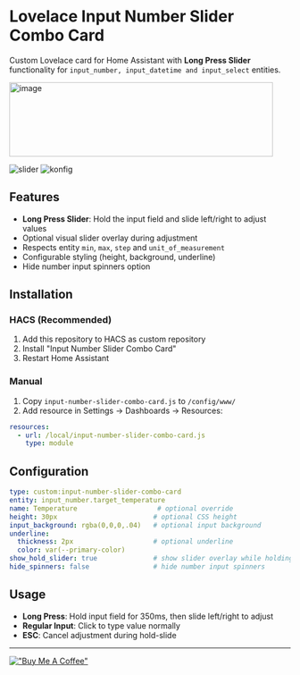 # Lovelace Input Number Slider Combo Card

Custom Lovelace card for Home Assistant with **Long Press Slider** functionality for `input_number, input_datetime and input_select` entities.

<img width="472" height="133" alt="image" src="https://github.com/user-attachments/assets/33175696-3007-466e-9a24-f53e5e25aff3" />


![slider](https://github.com/user-attachments/assets/db7fba9a-7d56-43de-abbe-86a9ac0f9d50)
![konfig](https://github.com/user-attachments/assets/c327bbd4-44bb-41fb-b072-37b8eccf886a)


## Features
- **Long Press Slider**: Hold the input field and slide left/right to adjust values
- Optional visual slider overlay during adjustment
- Respects entity `min`, `max`, `step` and `unit_of_measurement`
- Configurable styling (height, background, underline)
- Hide number input spinners option

## Installation

### HACS (Recommended)
1. Add this repository to HACS as custom repository
2. Install "Input Number Slider Combo Card"
3. Restart Home Assistant

### Manual
1. Copy `input-number-slider-combo-card.js` to `/config/www/`
2. Add resource in Settings → Dashboards → Resources:
```yaml
resources:
  - url: /local/input-number-slider-combo-card.js
    type: module
```

## Configuration

```yaml
type: custom:input-number-slider-combo-card
entity: input_number.target_temperature
name: Temperature                    # optional override
height: 30px                        # optional CSS height
input_background: rgba(0,0,0,.04)   # optional input background
underline:
  thickness: 2px                    # optional underline
  color: var(--primary-color)
show_hold_slider: true              # show slider overlay while holding
hide_spinners: false                # hide number input spinners
```

## Usage
- **Long Press**: Hold input field for 350ms, then slide left/right to adjust
- **Regular Input**: Click to type value normally
- **ESC**: Cancel adjustment during hold-slide

---

[!["Buy Me A Coffee"](https://www.buymeacoffee.com/assets/img/custom_images/orange_img.png)](https://www.buymeacoffee.com/dingausmwald)


